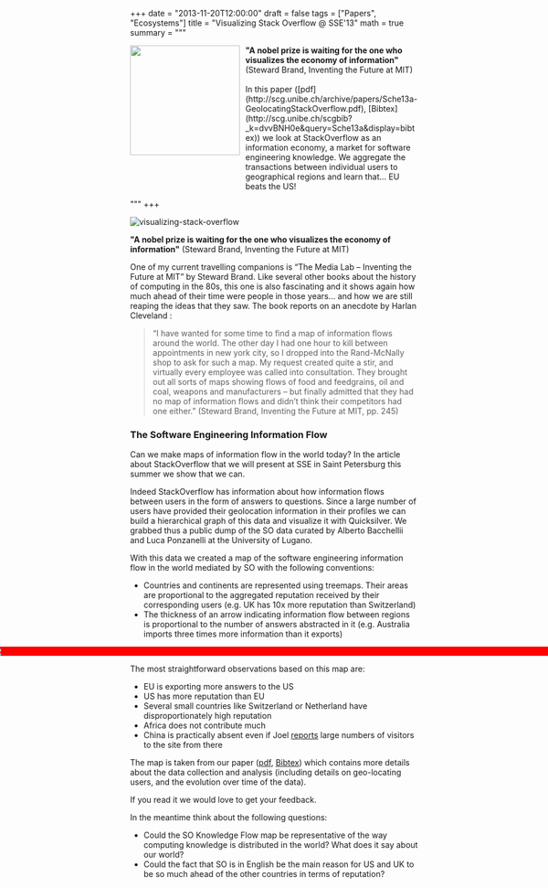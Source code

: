 +++
date = "2013-11-20T12:00:00"
draft = false
tags = ["Papers", "Ecosystems"]
title = "Visualizing Stack Overflow @ SSE'13"
math = true
summary = """

<img src=/img/stackoverflow-small.png style="box-shadow:none; float: left; width:192px; padding: 10px; padding-top:0px; margin-top: 0px; margin-left: 0px; padding-left: 0px; margin-bottom: 0px; border-width: 0px;" />
<div style="overflow:hidden; width: auto;">
<b>"A nobel prize is waiting for the one who visualizes the economy
of information"</b> (Steward Brand, Inventing the Future at MIT) 
<br/><br/>
In this paper ([pdf](http://scg.unibe.ch/archive/papers/Sche13a-GeolocatingStackOverflow.pdf), [Bibtex](http://scg.unibe.ch/scgbib?_k=dvvBNH0e&query=Sche13a&display=bibtex)) we look at StackOverflow as an information economy, a market for software engineering knowledge. We aggregate the transactions between individual users to geographical regions and learn that... EU beats the US! 
</div>


"""
+++

![visualizing-stack-overflow](/img/stackoverflow.png)

<b>"A nobel prize is waiting for the one who visualizes the economy
of information"</b> (Steward Brand, Inventing the Future at MIT) 

One of my current travelling companions is “The Media Lab – Inventing the Future at MIT” by Steward Brand. Like several other books about the history of computing in the 80s, this one is also fascinating and it shows again how much ahead of their time were people in those years… and how we are still reaping the ideas that they saw. The book reports on an anecdote by Harlan Cleveland :

> “I have wanted for some time to find a map of information flows around the world. The other day I had one hour to kill between appointments in new york city, so I dropped into the Rand-McNally shop to ask for such a map. My request created quite a stir, and virtually every employee was called into consultation. They brought out all sorts of maps showing flows of food and feedgrains, oil and coal, weapons and manufacturers – but finally admitted that they had no map of information flows and didn’t think their competitors had one either.” (Steward Brand, Inventing the Future at MIT, pp. 245)


### The Software Engineering Information Flow
Can we make maps of information flow in the world today? In the article about StackOverflow that we will present at SSE in Saint Petersburg this summer we show that we can.

Indeed StackOverflow has information about how information flows between users in the form of answers to questions. Since a large number of users have provided their geolocation information in their profiles we can build a hierarchical graph of this data and visualize it with Quicksilver. We grabbed thus a public dump of the SO data curated by Alberto Bacchellii and Luca Ponzanelli at the University of Lugano.

With this data we created a map of the software engineering information flow in the world mediated by SO with the following conventions: 

- Countries and continents are represented using treemaps. Their areas are proportional to the aggregated reputation received by their corresponding users (e.g. UK has 10x more reputation than Switzerland)
- The thickness of an arrow indicating information flow between regions is proportional to the number of answers abstracted in it (e.g. Australia imports three times more information than it exports)

    
<div style="margin: 0 -48%; padding: 0 -48%; background-color: red;">
	<img src="/img/stackoverflow-full.png" />
</div>

The most straightforward observations based on this map are:

- EU is exporting more answers to the US
- US has more reputation than EU
- Several small countries like Switzerland or Netherland have disproportionately high reputation
- Africa does not contribute much
- China is practically absent even if Joel [reports](https://stackoverflow.blog/2011/04/stack-overflow-around-the-world/) large numbers of visitors to the site from there

The map is taken from our paper ([pdf](http://scg.unibe.ch/archive/papers/Sche13a-GeolocatingStackOverflow.pdf), [Bibtex](http://scg.unibe.ch/scgbib?_k=dvvBNH0e&query=Sche13a&display=bibtex)) which contains more details about the data collection and analysis (including details on geo-locating users, and the evolution over time of the data). 

If you read it we would love to get your feedback.

In the meantime think about the following questions:

- Could the SO Knowledge Flow map be representative of the way computing knowledge is distributed in the world? What does it say about our world?
- Could the fact that SO is in English be the main reason for US and UK to be so much ahead of the other countries in terms of reputation?


